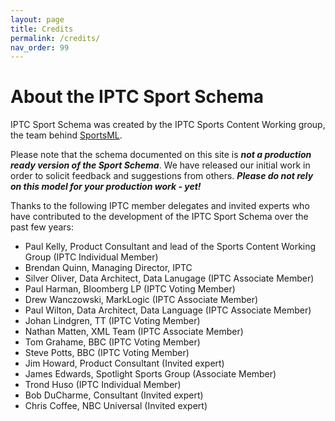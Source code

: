 ```yaml
---
layout: page
title: Credits
permalink: /credits/
nav_order: 99
---
```


# About the IPTC Sport Schema

IPTC Sport Schema was created by the IPTC Sports Content Working group, the team behind
[SportsML](https://iptc.org/standards/sportsml-g2/).

Please note that the schema documented on this site is _**not a production ready version of the
Sport Schema**_. We have released our initial work in order to solicit feedback and suggestions
from others. _**Please do not rely on this model for your production work - yet!**_

Thanks to the following IPTC member delegates and invited experts who have contributed to the
development of the IPTC Sport Schema over the past few years:

* Paul Kelly, Product Consultant and lead of the Sports Content Working Group (IPTC Individual Member)
* Brendan Quinn, Managing Director, IPTC
* Silver Oliver, Data Architect, Data Lanugage (IPTC Associate Member)
* Paul Harman, Bloomberg LP (IPTC Voting Member)
* Drew Wanczowski, MarkLogic (IPTC Associate Member)
* Paul Wilton, Data Architect, Data Language (IPTC Associate Member)
* Johan Lindgren, TT (IPTC Voting Member)
* Nathan Matten, XML Team (IPTC Associate Member)
* Tom Grahame, BBC (IPTC Voting Member)
* Steve Potts, BBC (IPTC Voting Member)
* Jim Howard, Product Consultant (Invited expert)
* James Edwards, Spotlight Sports Group (Associate Member)
* Trond Huso (IPTC Individual Member)
* Bob DuCharme, Consultant (Invited expert)
* Chris Coffee, NBC Universal (Invited expert)
